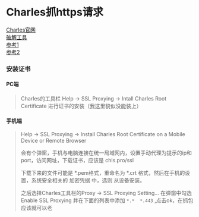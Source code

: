 # Charles抓https请求

[Charles官网](https://www.charlesproxy.com/)  
[破解工具](https://www.zzzmode.com/mytools/charles/)  
[参考1](https://www.jianshu.com/p/4635aa405568)  
[参考2](https://blog.csdn.net/M_15915899719/article/details/81323305)

### 安装证书
#### PC端
> Charles的工具栏 Help -> SSL Proxying  -> Intall Charles Root Certificate 进行证书的安装（我这里貌似没能装上）
#### 手机端
> <p>Help -> SSL Proxying -> Install Charles Root Certificate on a Mobile Device or Remote Browser  
> 
> 会有个弹窗，手机与电脑连接在统一局域网内，设置手动代理为提示的ip和port，访问网址，下载证书，应该是 chls.pro/ssl  
> 
> 下载下来的文件可能是 *.pem格式，重命名为  *.crt 格式，然后在手机的设置，系统安全相关的 加密凭据 中，选则 从设备安装。
> 
> 之后选择Charles工具栏的Proxy -> SSL Proxying Setting... 在弹窗中勾选 Enable SSL Proxying 并在下面的列表中添加 `*.*  *.443` ,点击ok，在抓包应该就可以老